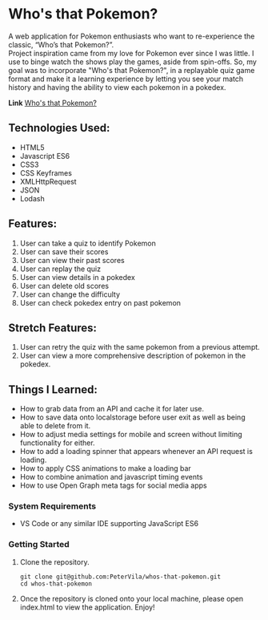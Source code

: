 # Who's that Pokemon?

A web application for Pokemon enthusiasts who want to re-experience the classic, “Who’s that Pokemon?”. <br />
Project inspiration came from my love for Pokemon ever since I was little. I use to binge watch the shows play the games, aside from spin-offs. So, my goal was to incorporate "Who's that Pokemon?", in a replayable quiz game format and make it a learning experience by letting you see your match history and having the ability to view each pokemon in a pokedex. <br />

**Link**
[Who's that Pokemon?](https://petervila.github.io/whos-that-pokemon/)

## Technologies Used: 
* HTML5
* Javascript ES6
* CSS3
* CSS Keyframes
* XMLHttpRequest
* JSON
* Lodash

## Features: 
1. User can take a quiz to identify Pokemon
2. User can save their scores
3. User can view their past scores
4. User can replay the quiz
5. User can view details in a pokedex
6. User can delete old scores
7. User can change the difficulty
8. User can check pokedex entry on past pokemon

## Stretch Features:
1. User can retry the quiz with the same pokemon from a previous attempt.
2. User can view a more comprehensive description of pokemon in the pokedex.

## Things I Learned: 
* How to grab data from an API and cache it for later use.
* How to save data onto localstorage before user exit as well as being able to delete from it.
* How to adjust media settings for mobile and screen without limiting functionality for either.
* How to add a loading spinner that appears whenever an API request is loading.
* How to apply CSS animations to make a loading bar
* How to combine animation and javascript timing events
* How to use Open Graph meta tags for social media apps

### System Requirements

- VS Code or any similar IDE supporting JavaScript ES6

### Getting Started

1. Clone the repository.

    ```shell
    git clone git@github.com:PeterVila/whos-that-pokemon.git
    cd whos-that-pokemon
    ```

2. Once the repository is cloned onto your local machine, please open index.html to view the application. Enjoy!
